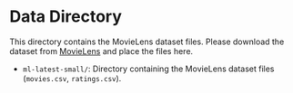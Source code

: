 # Data Directory

This directory contains the MovieLens dataset files. Please download the dataset from [MovieLens](https://grouplens.org/datasets/movielens/) and place the files here.

- `ml-latest-small/`: Directory containing the MovieLens dataset files (`movies.csv`, `ratings.csv`).
